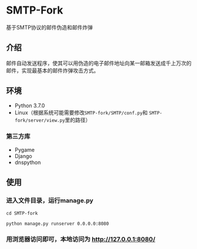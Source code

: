 # SMTP-Fork
基于SMTP协议的邮件伪造和邮件炸弹

## 介绍
邮件自动发送程序，使其可以用伪造的电子邮件地址向某一邮箱发送成千上万次的邮件，实现最基本的邮件炸弹攻击方式。  

## 环境
* Python 3.7.0  
* Linux（根据系统可能需要修改`SMTP-fork/SMTP/conf.py`和 `SMTP-fork/server/view.py`里的路径）

### 第三方库
* Pygame
* Django
* dnspython

## 使用
### 进入文件目录，运行manage.py  
```shell
cd SMTP-fork

python manage.py runserver 0.0.0.0:8080
```
### 用浏览器访问即可，本地访问为 http://127.0.0.1:8080/

